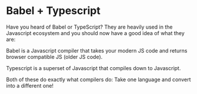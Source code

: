 # Babel + Typescript

Have you heard of Babel or TypeScript? They are heavily used in the Javascript ecosystem and you should now have a good idea of what they are:

Babel is a Javascript compiler that takes your modern JS code and returns browser compatible JS (older JS code).

Typescript is a superset of Javascript that compiles down to Javascript.

Both of these do exactly what compilers do: Take one language and convert into a different one!

